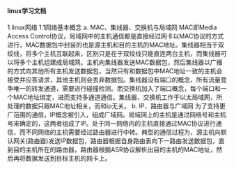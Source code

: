 #### linux学习文档 ####
1.linux网络
    1.1网络基本概念
        a. MAC、集线器、交换机与局域网
            MAC即Media Access Control协议，局域网中的主机通信都是直接经过网卡以MAC协议的方式进行，MAC数据包中封装的也是源主机和目的主机的MAC地址。集线器相当于双绞线，将多个主机互联起来，区别只是在于双绞线只能直连两台主机，而集线器可以将多个主机组建成局域网。主机向集线器发送MAC数据包，然后集线器以广播的方式向其他所有主机发送数据包，当然只有和数据包中MAC地址一致的主机会接受并应答请求，其他主机则会丢弃数据包。集线器没有端口的概念，所有流量竞争唯一的转发通道，需要进行碰撞检测。而交换机加入了端口概念，每个端口和一个MAC地址绑定，进而支持多通道通信。集线器、交换机工作于以太局域网，所处理的数据只跟MAC地址相关，而和ip无关。
        b. IP、路由器与广域网
            为了支持更广范围的通信，IP概念被引入，组成广域网。局域网上的主机是通过网络号和主机号来确定的，这两者组成了IP。处于同一网络内的主机直接通过MAC协议进行通信，而不同网络的主机需要经过路由器进行中转。典型的通信过程为，源主机向默认网关(路由器)发送IP数据包，路由器根据自身路由表向下一路由发送数据包，直到目的主机所在的路由器，路由器根据ASR协议解析出目的主机的MAC地址，然后再将数据发送到目标主机的网卡上。

